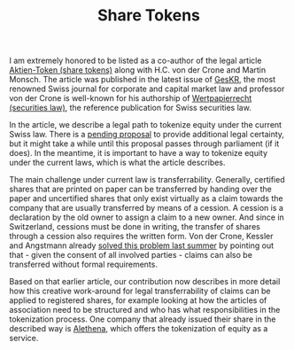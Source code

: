 ﻿---
layout: post
title: Share Tokens
description: How to legally structure share tokens under Swiss law.
---
I am extremely honored to be listed as a co-author of the legal article <a href="/assets/2019-04-05-Aktientoken.pdf">Aktien-Token (share tokens)</a> along with H.C. von der Crone and Martin Monsch. The article was published in the latest issue of <a href="https://www.geskr.ch/zeitschrift/GesKR-Shop-Previous-Issues/geskr-01-2019-de.html">GesKR</a>, the most renowned Swiss journal for corporate and capital market law and professor von der Crone is well-known for his authorship of <a href="https://www.staempfliverlag.com/detail/ISBN-9783727288920">Wertpapierrecht (securities law)</a>, the reference publication for Swiss securities law.

In the article, we describe a legal path to tokenize equity under the current Swiss law. There is a <a href="https://www.sif.admin.ch/sif/en/home/dokumentation/medienmitteilungen/medienmitteilungen.msg-id-74420.html">pending proposal</a> to provide additional legal certainty, but it might take a while until this proposal passes through parliament (if it does). In the meantime, it is important to have a way to tokenize equity under the current laws, which is what the article describes.

The main challenge under current law is transferrability. Generally, certified shares that are printed on paper can be transferred by handing over the paper and uncertified shares that only exist virtually as a claim towards the company that are usually transferred by means of a cession. A cession is a declaration by the old owner to assign a claim to a new owner. And since in Switzerland, cessions must be done in writing, the transfer of shares through a cession also requires the written form. Von der Crone, Kessler and Angstmann already <a href="https://www.ius.uzh.ch/dam/jcr:389cbd0f-b034-43dd-882c-e8447056ab52/von%20der%20Crone,%20Kessler,%20Angstmann,%20Token%20in%20der%20Blockchain,%20SJZ%20114%20(201....pdf">solved this problem last summer</a> by pointing out that - given the consent of all involved parties - claims can also be transferred without formal requirements.

Based on that earlier article, our contribution now describes in more detail how this creative work-around for legal transferrability of claims can be applied to registered shares, for example looking at how the articles of association need to be structured and who has what responsibilities in the tokenization process. One company that already issued their share in the described way is <a href="https://alethena.com">Alethena</a>, which offers the tokenization of equity as a service.

